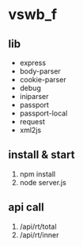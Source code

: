 # vswb_f

## lib
* express
*	body-parser
* cookie-parser
* debug
* iniparser
* passport
* passport-local
* request
* xml2js

## install & start
1. npm install
2. node server.js

## api call
1. /api/rt/total
2. /api/rt/inner
